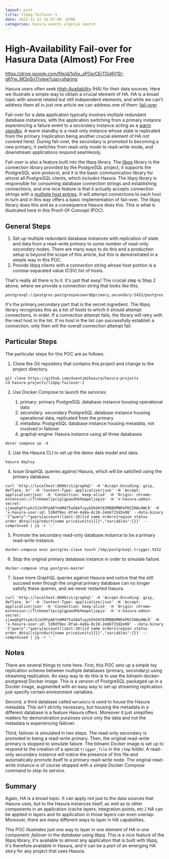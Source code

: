 ```yaml
---
layout: post
title: libpq-failover-1
date: 2022-11-22 16:07:00 -0700
categories: hasura events algolia search
---
```

# High-Availability Fail-over for Hasura Data (Almost) For Free #

<https://drive.google.com/file/d/1q5o_xPOxrCErTDq9V1D-g6Yw_Nf2nSn7/view?usp=sharing>

Hasura users often seek
[High-Availability](https://en.wikipedia.org/wiki/High_availability)
(HA) for their data sources. Here we illustrate a simple way to obtain
a crucial element of HA.  HA is a broad topic with several related but
still independent elements, and while we can't address them all in
just one article we can address one of them:
[fail-over](https://en.wikipedia.org/wiki/Failover).

Fail-over for a data application typically involves multiple redundant
database instances, with the application switching from a primary
instance experiencing a failure event to a secondary instance acting
as a [warm
standby](https://www.postgresql.org/docs/8.2/warm-standby.html).  A
warm standby is a read-only instance whose state is replicated from
the primary (replication being another crucial element of HA *not*
covered here).  During fail-over, the secondary is promoted to becoming
a new primary, it switches from read-only mode to
read-write mode, and downstream applications respond seamlessly.  

Fail-over is also a feature built into the libpq library.  The
[libpq](https://www.postgresql.org/docs/9.5/libpq.html) library is the
connection library provided by the PostgreSQL project, it supports the
PostgreSQL wire-protocol, and it is the basic communication library
for almost all PostgreSQL clients, which *includes* Hasura.  The libpq
library is responsible for consuming database connection strings and
establishing connections, and one nice feature is that it actually
accepts connection strings with a [multiple host
entries](https://www.postgresql.org/docs/current/libpq-connect.html).
It will attempt connections to each host in turn and in this way
offers a basic implementation of fail-over. The libpq library does this
and as a consequence Hasura does this.  This is what is illustrated
here in this Proof-Of-Concept (POC).

## General Steps ##

1. Set up multiple redundant database instances with replication of
   state and data from a read-write *primary* to some number of
   read-only *secondary* nodes.  There are many ways to do this and a
   production setup is beyond the scope of this article, but this is
   demonstrated in a simple way in this POC.
2. Provide libpq clients with a connection string whose host portion
   is a comma-separated value (CSV) list of hosts.
   
That's really all there is to it.  It's just that easy!  The crucial
step is Step 2 above, where we provide a connection string that looks
like this.

```
postgresql://postgres:postgrespassword@primary,secondary:5432/postgres
```

It's the primary,secondary part that is the secret ingredient.  The
libpq library recognizes this as a list of hosts to which it should
attempt connections, in order.  If a connection attempt fails, the
library will retry with the next host in the list.  If no host in the
list can successfully establish a connection, only then will the
overall connection attempt fail.

## Particular Steps ##

The particular steps for this POC are as follows.

1. Clone the Git repository that contains this project and change to
   the project directory.

```shell
git clone https://github.com/dventimihasura/hasura-projects
cd hasura-projects/libpq-failover-1
```

2. Use Docker Compose to launch the services:

	1. primary: primary PostgreSQL database instance housing
       operational data
	2. secondary: secondary PostgreSQL database instance housing
       operational data, replicated from the primary
	3. metadata: PostgreSQL database instance housing metadata, not
       involved in failover
	4. graphql-engine: Hasura instance using all three databases
	
```shell
docer compose up -d
```
	
3. Use the Hasura CLI to set up the demo data model and data.

```shell
hasura deploy
```

4. Issue GraphQL queries against Hasura, which will be satisfied using
   the primary database.
	   
```shell
curl 'http://localhost:8080/v1/graphql' -H 'Accept-Encoding: gzip, deflate, br' -H 'Content-Type: application/json' -H 'Accept: application/json' -H 'Connection: keep-alive' -H 'Origin: chrome-extension://flnheeellpciglgpaodhkhmapeljopja' -H 'x-hasura-admin-secret: ijawqhgVtsykcSJxCRYpAEYnmM475uGbATuyyG5kGHt83M8BUMNhkPH2IH6o4WL9' -H 'x-hasura-user-id: 530df8ec-8fa4-4a9a-8c18-2eb6715d2e08' --data-binary '{"query":"query{account(limit:10){id name orders{region status order_details{product{name price}units}}}}","variables":{}}' --compressed | jq -r '.'
```
   
5. Promote the secondary read-only database instance to be a primary
   read-write instance.
   
   
```shell
docker-compose exec postgres-slave touch /tmp/postgresql.trigger.5432
```

6. Stop the original primary database instance in order to simulate
   failure. 
   
```shell
docker-compose stop postgres-master
```

7. Issue more GraphQL queries against Hasura and notice that the still
   succeed even though the original primary database can no longer
   satisfy these queries, and we never restarted Hasura.


```shell
curl 'http://localhost:8080/v1/graphql' -H 'Accept-Encoding: gzip, deflate, br' -H 'Content-Type: application/json' -H 'Accept: application/json' -H 'Connection: keep-alive' -H 'Origin: chrome-extension://flnheeellpciglgpaodhkhmapeljopja' -H 'x-hasura-admin-secret: ijawqhgVtsykcSJxCRYpAEYnmM475uGbATuyyG5kGHt83M8BUMNhkPH2IH6o4WL9' -H 'x-hasura-user-id: 530df8ec-8fa4-4a9a-8c18-2eb6715d2e08' --data-binary '{"query":"query{account(limit:10){id name orders{region status order_details{product{name price}units}}}}","variables":{}}' --compressed | jq -r '.'
```

## Notes ##

There are several things to note here.  First, this POC sets up a
simple toy replication scheme between multiple databases (primary,
secondary) using streaming replication.  An easy way to do this is to
use the bitnami-docker-postgresql Docker image.  This is a version of
PostgreSQL packaged up in a Docker image, augmented with an easy way
to set up streaming replication:  just specify certain environment
variables.  

Second, a third database called `metadata` is used to house the Hasura
metadata.  This isn't strictly necessary, but housing the metadata in
a different database is a feature Hasura offers.  Moreover it just
simplifies matters for demonstration purposes since only the data and
not the metadata is experiencing failover. 

Third, failover is simulated in two steps.  The read-only secondary is
promoted to being a read-write primary.  Then, the original read-write
primary is stopped to simulate failure.  The bitnami Docker image is
set up to respond to the creation of a special `trigger_file` in the
`/tmp` folder.  A read-only secondary instance will notice the
presence of this file and automatically promote itself to a primary
read-write node.  The original read-write instance is of course
stopped with a simple Docker Compose command to stop its service.

## Summary ##

Again, HA is a broad topic.  It can apply not just to the data sources
that Hasura uses, but to the Hasura instances itself, as well as to
other components in an application (cache layers, integration points,
etc.)  HA can be applied in layers and its application in those layers
can even overlap.  Moreover, there are many different ways to layer in
HA capabilities.  

This POC illustrates just *one* way to layer in *one* element of HA in
*one* component:  *failover* in the *database* using *libpq*.  This is
a nice feature of the libpq library, it's available to almost any
application that is built with libpq, it's therefore available in
Hasura, and it can be a *part* of an emerging HA story for any project
that uses Hasura.


<!--  LocalWords:  libpq cd failover postgres bitnami postgresql tmp
 -->
